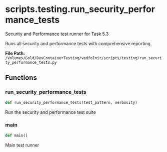 # scripts.testing.run_security_performance_tests

Security and Performance test runner for Task 5.3

Runs all security and performance tests with comprehensive reporting.

**File Path:** `/Volumes/Gold/DevContainerTesting/vedfolnir/scripts/testing/run_security_performance_tests.py`

## Functions

### run_security_performance_tests

```python
def run_security_performance_tests(test_pattern, verbosity)
```

Run the security and performance test suite

### main

```python
def main()
```

Main test runner

